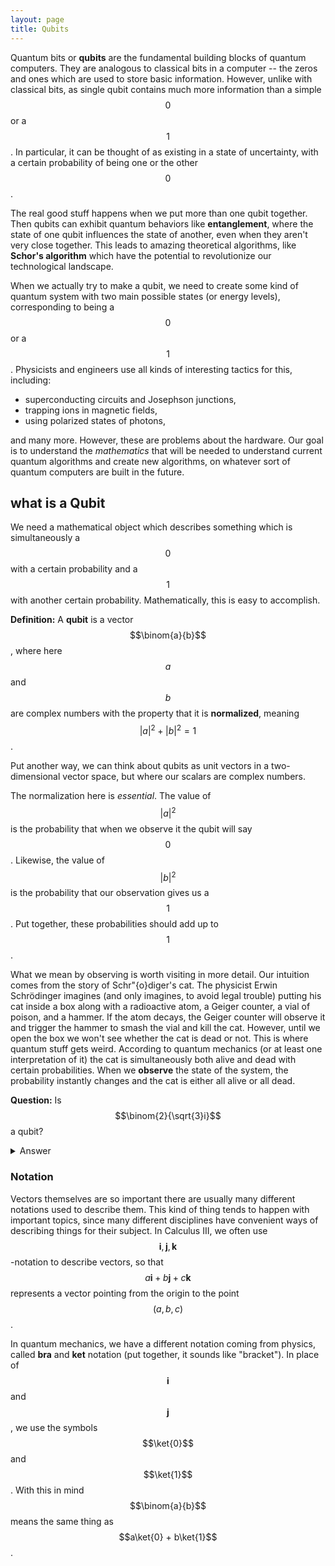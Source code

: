 ```yaml
---
layout: page
title: Qubits
---
```


Quantum bits or **qubits** are the fundamental building blocks of quantum computers.
They are analogous to classical bits in a computer -- the zeros and ones which are used to store basic information.
However, unlike with classical bits, as single qubit contains much more information than a simple $$0$$ or a $$1$$.
In particular, it can be thought of as existing in a state of uncertainty, with a certain probability of being one or the other $$0$$.

The real good stuff happens when we put more than one qubit together.
Then qubits can exhibit quantum behaviors like **entanglement**, where the state of one qubit influences the state of another, even when they aren't very close together.
This leads to amazing theoretical algorithms, like **Schor's algorithm** which have the potential to revolutionize our technological landscape.

When we actually try to make a qubit, we need to create some kind of quantum system with two main possible states (or energy levels), corresponding to being a $$0$$ or a $$1$$.
Physicists and engineers use all kinds of interesting tactics for this, including:
* superconducting circuits and Josephson junctions,
* trapping ions in magnetic fields,
* using polarized states of photons,

and many more.
However, these are problems about the hardware.
Our goal is to understand the *mathematics* that will be needed to understand current quantum algorithms and create new algorithms, on whatever sort of quantum computers are built in the future.

## what is a Qubit
We need a mathematical object which describes something which is simultaneously a $$0$$ with a certain probability and a $$1$$ with another certain probability.
Mathematically, this is easy to accomplish.

**Definition:** A **qubit** is a vector $$\binom{a}{b}$$, where here $$a$$ and $$b$$ are complex numbers with the property that it is **normalized**, meaning $$\lvert a\rvert^2 + \lvert b\rvert^2 = 1$$.

Put another way, we can think about qubits as unit vectors in a two-dimensional vector space, but where our scalars are complex numbers.

The normalization here is *essential*.
The value of $$\lvert a\rvert^2$$ is the probability that when we observe it the qubit will say $$0$$.
Likewise, the value of $$\lvert b\rvert^2$$ is the probability that our observation gives us a $$1$$.
Put together, these probabilities should add up to $$1$$.

What we mean by observing is worth visiting in more detail.
Our intuition comes from the story of Schr\"{o}diger's cat.
The physicist Erwin Schrödinger imagines (and only imagines, to avoid legal trouble) putting his cat inside a box along with a radioactive atom, a Geiger counter, a vial of poison, and a hammer. If the atom decays, the Geiger counter will observe it and trigger the hammer to smash the vial and kill the cat.
However, until we open the box we won't see whether the cat is dead or not.
This is where quantum stuff gets weird.
According to quantum mechanics (or at least one interpretation of it) the cat is simultaneously both alive and dead with certain probabilities.
When we **observe** the state of the system, the probability instantly changes and the cat is either all alive or all dead.



**Question:** Is $$\binom{2}{\sqrt{3}i}$$ a qubit?
<details>
  <summary>Answer</summary>a
  No, because it isn't normalized.
</details>

### Notation
Vectors themselves are so important there are usually many different notations used to describe them.
This kind of thing tends to happen with important topics, since many different disciplines have convenient ways of describing things for their subject.
In Calculus III, we often use $$\textbf{i},\textbf{j},\textbf{k}$$-notation to describe vectors, so that $$a\textbf{i} + b\textbf{j} + c\textbf{k}$$ represents a vector pointing from the origin to the point $$(a,b,c)$$.

In quantum mechanics, we have a different notation coming from physics, called **bra** and **ket** notation (put together, it sounds like "bracket").
In place of $$\mathbf{i}$$ and $$\mathbf{j}$$, we use the symbols $$\ket{0}$$ and $$\ket{1}$$.
With this in mind $$\binom{a}{b}$$ means the same thing as $$a\ket{0} + b\ket{1}$$.






